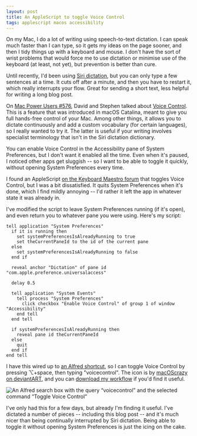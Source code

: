 ```yaml
---
layout: post
title: An AppleScript to toggle Voice Control
tags: applescript macos accessibility
---
```


On my Mac, I do a lot of writing using speech-to-text dictation.
I can speak much faster than I can type, so it gets my ideas on the page sooner, and then I tidy things up with a keyboard and mouse.
I don't have the sort of wrist problems that would force me to use dictation or minimise use of the keyboard (at least, not yet), but prevention is better than cure.

Until recently, I'd been using [Siri dictation](https://support.apple.com/en-gb/guide/mac-help/mh40584/mac), but you can only type a few sentences at a time.
It cuts off after a minute, and then you have to restart it, which really interrupts your flow.
Great for sending a short text, less helpful for writing a long blog post.

On [Mac Power Users #576](https://www.relay.fm/mpu/576), David and Stephen talked about [Voice Control](https://support.apple.com/en-us/HT210539).
This is a feature that was introduced in macOS Catalina, meant to give you full hands-free control of your Mac.
Among other things, it allows you to dictate continuously and add a custom vocabulary (for certain languages), so I really wanted to try it.
The latter is useful if your writing involves specialist terminology that isn't in the Siri dictation dictionary.

You can enable Voice Control in the Accessibility pane of System Preferences, but I don't want it enabled all the time.
Even when it's paused, I noticed other apps get sluggish -- so I want to be able to toggle it quickly, without opening System Preferences every time.

I found an AppleScript [on the Keyboard Maestro forum](https://forum.keyboardmaestro.com/t/how-to-enable-voice-control-in-catalina/20871) that toggles Voice Control, but I was a bit dissatisfied.
It quits System Preferences when it's done, which I find mildly annoying -- I'd rather it left the app in whatever state it was already in.

I've modified the script to leave System Preferences running (if it's open), and even return you to whatever pane you were using.
Here's my script:

```applescript
tell application "System Preferences"
  if it is running then
    set systemPreferencesIsAlreadyRunning to true
    set theCurrentPaneId to the id of the current pane
  else
    set systemPreferencesIsAlreadyRunning to false
  end if

  reveal anchor "Dictation" of pane id "com.apple.preference.universalaccess"

  delay 0.5

  tell application "System Events"
    tell process "System Preferences"
      click checkbox "Enable Voice Control" of group 1 of window "Accessibility"
    end tell
  end tell

  if systemPreferencesIsAlreadyRunning then
    reveal pane id theCurrentPaneId
  else
    quit
  end if
end tell
```

I have this wired up to [an Alfred shortcut](https://www.alfredapp.com), so I can toggle Voice Control by pressing ⌥+space, then typing "voicecontrol".
The icon is by <a href="https://www.deviantart.com/macoscrazy/art/Siri-MacOS-Sierra-Icon-647176896">macOScrazy on deviantART</a>, and you can <a href="/files/2021/Toggle Voice Control.alfredworkflow">download my workflow</a> if you'd find it useful.

<img src="/images/2021/voicecontrol_alfred.png" alt="An Alfred search box with the query “voicecontrol” and the selected command “Toggle Voice Control”">

I've only had this for a few days, but already I'm finding it useful.
I've dictated a number of pieces -- including this blog post -- and it's much nicer than being continually interrupted by Siri dictation.
Being able to toggle it without opening System Preferences is just the icing on the cake.

